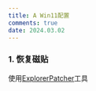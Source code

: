```yaml
---
title: A Win11配置
comments: true
date: 2024.03.02
---
```




### 1. 恢复磁贴

使用[ExplorerPatcher](https://github.com/valinet/ExplorerPatcher)工具


